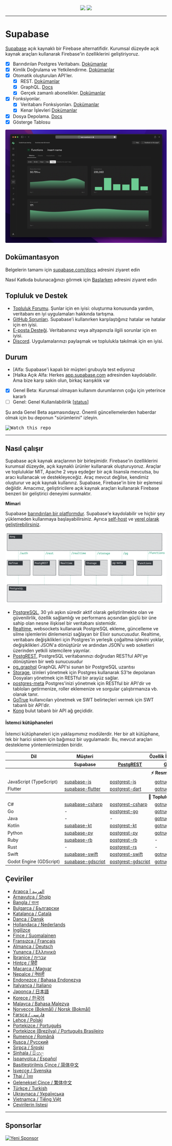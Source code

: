 <p align="center">
<img src="https://user-images.githubusercontent.com/8291514/213727234-cda046d6-28c6-491a-b284-b86c5cede25d.png#gh-light-mode-only">
<img src="https://user-images.githubusercontent.com/8291514/213727225-56186826-bee8-43b5-9b15-86e839d89393.png#gh-dark-mode-only">
</p>

---

# Supabase

[Supabase](https://supabase.com) açık kaynaklı bir Firebase alternatifidir. Kurumsal düzeyde açık kaynak araçları kullanarak Firebase'in özelliklerini geliştiriyoruz.

- [x] Barındırılan Postgres Veritabanı. [Dokümanlar](https://supabase.com/docs/guides/database)
- [x] Kimlik Doğrulama ve Yetkilendirme. [Dokümanlar](https://supabase.com/docs/guides/auth)
- [x] Otomatik oluşturulan API'ler.
  - [x] REST. [Dokümanlar](https://supabase.com/docs/guides/database/api#rest-api)
  - [x] GraphQL. [Docs](https://supabase.com/docs/guides/database/api#graphql-api)
  - [x] Gerçek zamanlı abonelikler. [Dokümanlar](https://supabase.com/docs/guides/database/api#realtime-api)
- [x] Fonksiyonlar.
  - [x] Veritabanı Fonksiyonları. [Dokümanlar](https://supabase.com/docs/guides/database/functions)
  - [x] Kenar İşlevleri [Dokümanlar](https://supabase.com/docs/guides/functions)
- [x] Dosya Depolama. [Docs](https://supabase.com/docs/guides/storage)
- [x] Gösterge Tablosu

![Supabase Dashboard](https://raw.githubusercontent.com/supabase/supabase/master/apps/www/public/images/github/supabase-dashboard.png)

## Dokümantasyon

Belgelerin tamamı için [supabase.com/docs](https://supabase.com/docs) adresini ziyaret edin

Nasıl Katkıda bulunacağınızı görmek için [Başlarken](../DEVELOPERS.md) adresini ziyaret edin

## Topluluk ve Destek

- [Topluluk Forumu](https://github.com/supabase/supabase/discussions). Şunlar için en iyisi: oluşturma konusunda yardım, veritabanı en iyi uygulamaları hakkında tartışma.
- [GitHub Sorunları](https://github.com/supabase/supabase/issues). Supabase'i kullanırken karşılaştığınız hatalar ve hatalar için en iyisi.
- [E-posta Desteği](https://supabase.com/docs/support#business-support). Veritabanınız veya altyapınızla ilgili sorunlar için en iyisi.
- [Discord](https://discord.supabase.com). Uygulamalarınızı paylaşmak ve toplulukla takılmak için en iyisi.

## Durum

- [Alfa: Supabase'i kapalı bir müşteri grubuyla test ediyoruz
- [Halka Açık Alfa: Herkes [app.supabase.com](https://app.supabase.com) adresinden kaydolabilir. Ama bize karşı sakin olun, birkaç karışıklık var
- [x] Genel Beta: Kurumsal olmayan kullanım durumlarının çoğu için yeterince kararlı
- [ ] Genel: Genel Kullanılabilirlik [[status](https://supabase.com/docs/guides/getting-started/features#feature-status)]

Şu anda Genel Beta aşamasındayız. Önemli güncellemelerden haberdar olmak için bu deponun "sürümlerini" izleyin.

<kbd><img src="https://raw.githubusercontent.com/supabase/supabase/d5f7f413ab356dc1a92075cb3cee4e40a957d5b1/web/static/watch-repo.gif" alt="Watch this repo"/></kbd>

---

## Nasıl çalışır

Supabase açık kaynak araçlarının bir birleşimidir. Firebase'in özelliklerini kurumsal düzeyde, açık kaynaklı ürünler kullanarak oluşturuyoruz. Araçlar ve topluluklar MIT, Apache 2 veya eşdeğer bir açık lisansla mevcutsa, bu aracı kullanacak ve destekleyeceğiz. Araç mevcut değilse, kendimiz oluşturur ve açık kaynak kullanırız. Supabase, Firebase'in bire bir eşlemesi değildir. Amacımız, geliştiricilere açık kaynak araçları kullanarak Firebase benzeri bir geliştirici deneyimi sunmaktır.

**Mimari**

Supabase [barındırılan bir platformdur](https://app.supabase.com). Supabase'e kaydolabilir ve hiçbir şey yüklemeden kullanmaya başlayabilirsiniz.
Ayrıca [self-host](https://supabase.com/docs/guides/hosting/overview) ve [yerel olarak geliştirebilirsiniz](https://supabase.com/docs/guides/local-development).

![Mimarlık](https://github.com/supabase/supabase/blob/master/apps/docs/public/img/supabase-architecture.png)

- [PostgreSQL](https://www.postgresql.org/), 30 yılı aşkın süredir aktif olarak geliştirilmekte olan ve güvenilirlik, özellik sağlamlığı ve performans açısından güçlü bir üne sahip olan nesne ilişkisel bir veritabanı sistemidir.
- [Realtime](https://github.com/supabase/realtime), websockets kullanarak PostgreSQL ekleme, güncelleme ve silme işlemlerini dinlemenizi sağlayan bir Elixir sunucusudur. Realtime, veritabanı değişiklikleri için Postgres'in yerleşik çoğaltma işlevini yoklar, değişiklikleri JSON'a dönüştürür ve ardından JSON'u web soketleri üzerinden yetkili istemcilere yayınlar.
- [PostgREST](http://postgrest.org/), PostgreSQL veritabanınızı doğrudan RESTful API'ye dönüştüren bir web sunucusudur
- [pg_graphql](http://github.com/supabase/pg_graphql/) GraphQL API'si sunan bir PostgreSQL uzantısı
- [Storage](https://github.com/supabase/storage-api), izinleri yönetmek için Postgres kullanarak S3'te depolanan Dosyaları yönetmek için RESTful bir arayüz sağlar.
- [postgres-meta](https://github.com/supabase/postgres-meta) Postgres'inizi yönetmek için RESTful bir API'dir ve tabloları getirmenize, roller eklemenize ve sorgular çalıştırmanıza vb. olanak tanır.
- [GoTrue](https://github.com/netlify/gotrue) kullanıcıları yönetmek ve SWT belirteçleri vermek için SWT tabanlı bir API'dir.
- [Kong](https://github.com/Kong/kong) bulut tabanlı bir API ağ geçididir.

#### İstemci kütüphaneleri

İstemci kütüphaneleri için yaklaşımımız modülerdir. Her bir alt kütüphane, tek bir harici sistem için bağımsız bir uygulamadır. Bu, mevcut araçları destekleme yöntemlerimizden biridir.

<table style="table-layout:fixed; white-space: nowrap;">
  <tr>
    <th>Dil</th>
    <th>Müşteri</th>
    <th colspan="5">Özellik İstemcileri (Supabase istemcisinde paketlenmiştir)</th>
  </tr>
  
  <tr>
    <th></th>
    <th>Supabase</th>
    <th><a href="https://github.com/postgrest/postgrest" target="_blank" rel="noopener noreferrer">PostgREST</a></th>
    <th><a href="https://github.com/supabase/gotrue" target="_blank" rel="noopener noreferrer">GoTrue</a></th>
    <th><a href="https://github.com/supabase/realtime" target="_blank" rel="noopener noreferrer">Realtime</a></th>
    <th><a href="https://github.com/supabase/storage-api" target="_blank" rel="noopener noreferrer">Storage</a></th>
    <th>Functions</th>
  </tr>
  <!-- TEMPLATE FOR NEW ROW -->
  <!-- START ROW
  <tr>
    <td>lang</td>
    <td><a href="https://github.com/supabase-community/supabase-lang" target="_blank" rel="noopener noreferrer">supabase-lang</a></td>
    <td><a href="https://github.com/supabase-community/postgrest-lang" target="_blank" rel="noopener noreferrer">postgrest-lang</a></td>
    <td><a href="https://github.com/supabase-community/gotrue-lang" target="_blank" rel="noopener noreferrer">gotrue-lang</a></td>
    <td><a href="https://github.com/supabase-community/realtime-lang" target="_blank" rel="noopener noreferrer">realtime-lang</a></td>
    <td><a href="https://github.com/supabase-community/storage-lang" target="_blank" rel="noopener noreferrer">storage-lang</a></td>
  </tr>
  END ROW -->
  
  <th colspan="7">⚡️ Resmi ⚡️</th>
  
  <tr>
    <td>JavaScript (TypeScript)</td>
    <td><a href="https://github.com/supabase/supabase-js" target="_blank" rel="noopener noreferrer">supabase-js</a></td>
    <td><a href="https://github.com/supabase/postgrest-js" target="_blank" rel="noopener noreferrer">postgrest-js</a></td>
    <td><a href="https://github.com/supabase/gotrue-js" target="_blank" rel="noopener noreferrer">gotrue-js</a></td>
    <td><a href="https://github.com/supabase/realtime-js" target="_blank" rel="noopener noreferrer">realtime-js</a></td>
    <td><a href="https://github.com/supabase/storage-js" target="_blank" rel="noopener noreferrer">storage-js</a></td>
    <td><a href="https://github.com/supabase/functions-js" target="_blank" rel="noopener noreferrer">functions-js</a></td>
  </tr>
    <tr>
    <td>Flutter</td>
    <td><a href="https://github.com/supabase/supabase-flutter" target="_blank" rel="noopener noreferrer">supabase-flutter</a></td>
    <td><a href="https://github.com/supabase/postgrest-dart" target="_blank" rel="noopener noreferrer">postgrest-dart</a></td>
    <td><a href="https://github.com/supabase/gotrue-dart" target="_blank" rel="noopener noreferrer">gotrue-dart</a></td>
    <td><a href="https://github.com/supabase/realtime-dart" target="_blank" rel="noopener noreferrer">realtime-dart</a></td>
    <td><a href="https://github.com/supabase/storage-dart" target="_blank" rel="noopener noreferrer">storage-dart</a></td>
    <td><a href="https://github.com/supabase/functions-dart" target="_blank" rel="noopener noreferrer">functions-dart</a></td>
  </tr>
  
  <th colspan="7">💚 Topluluk 💚</th>
  
  <tr>
    <td>C#</td>
    <td><a href="https://github.com/supabase-community/supabase-csharp" target="_blank" rel="noopener noreferrer">supabase-csharp</a></td>
    <td><a href="https://github.com/supabase-community/postgrest-csharp" target="_blank" rel="noopener noreferrer">postgrest-csharp</a></td>
    <td><a href="https://github.com/supabase-community/gotrue-csharp" target="_blank" rel="noopener noreferrer">gotrue-csharp</a></td>
    <td><a href="https://github.com/supabase-community/realtime-csharp" target="_blank" rel="noopener noreferrer">realtime-csharp</a></td>
    <td><a href="https://github.com/supabase-community/storage-csharp" target="_blank" rel="noopener noreferrer">storage-csharp</a></td>
    <td><a href="https://github.com/supabase-community/functions-csharp" target="_blank" rel="noopener noreferrer">functions-csharp</a></td>
  </tr>
  <tr>
    <td>Go</td>
    <td>-</td>
    <td><a href="https://github.com/supabase-community/postgrest-go" target="_blank" rel="noopener noreferrer">postgrest-go</a></td>
    <td><a href="https://github.com/supabase-community/gotrue-go" target="_blank" rel="noopener noreferrer">gotrue-go</a></td>
    <td>-</td>
    <td><a href="https://github.com/supabase-community/storage-go" target="_blank" rel="noopener noreferrer">storage-go</a></td>
    <td><a href="https://github.com/supabase-community/functions-go" target="_blank" rel="noopener noreferrer">functions-go</a></td>
  </tr>
  <tr>
    <td>Java</td>
    <td>-</td>
    <td>-</td>
    <td><a href="https://github.com/supabase-community/gotrue-java" target="_blank" rel="noopener noreferrer">gotrue-java</a></td>
    <td>-</td>
    <td><a href="https://github.com/supabase-community/storage-java" target="_blank" rel="noopener noreferrer">storage-java</a></td>
    <td>-</td>
  </tr>
  <tr>
    <td>Kotlin</td>
    <td><a href="https://github.com/supabase-community/supabase-kt" target="_blank" rel="noopener noreferrer">supabase-kt</a></td>
    <td><a href="https://github.com/supabase-community/supabase-kt/tree/master/Postgrest" target="_blank" rel="noopener noreferrer">postgrest-kt</a></td>
    <td><a href="https://github.com/supabase-community/supabase-kt/tree/master/GoTrue" target="_blank" rel="noopener noreferrer">gotrue-kt</a></td>
    <td><a href="https://github.com/supabase-community/supabase-kt/tree/master/Realtime" target="_blank" rel="noopener noreferrer">realtime-kt</a></td>
    <td><a href="https://github.com/supabase-community/supabase-kt/tree/master/Storage" target="_blank" rel="noopener noreferrer">storage-kt</a></td>
    <td><a href="https://github.com/supabase-community/supabase-kt/tree/master/Functions" target="_blank" rel="noopener noreferrer">functions-kt</a></td>
  </tr>
  <tr>
    <td>Python</td>
    <td><a href="https://github.com/supabase-community/supabase-py" target="_blank" rel="noopener noreferrer">supabase-py</a></td>
    <td><a href="https://github.com/supabase-community/postgrest-py" target="_blank" rel="noopener noreferrer">postgrest-py</a></td>
    <td><a href="https://github.com/supabase-community/gotrue-py" target="_blank" rel="noopener noreferrer">gotrue-py</a></td>
    <td><a href="https://github.com/supabase-community/realtime-py" target="_blank" rel="noopener noreferrer">realtime-py</a></td>
    <td><a href="https://github.com/supabase-community/storage-py" target="_blank" rel="noopener noreferrer">storage-py</a></td>
    <td><a href="https://github.com/supabase-community/functions-py" target="_blank" rel="noopener noreferrer">functions-py</a></td>
  </tr>
  <tr>
    <td>Ruby</td>
    <td><a href="https://github.com/supabase-community/supabase-rb" target="_blank" rel="noopener noreferrer">supabase-rb</a></td>
    <td><a href="https://github.com/supabase-community/postgrest-rb" target="_blank" rel="noopener noreferrer">postgrest-rb</a></td>
    <td>-</td>
    <td>-</td>
    <td>-</td>
    <td>-</td>
  </tr>
  <tr>
    <td>Rust</td>
    <td>-</td>
    <td><a href="https://github.com/supabase-community/postgrest-rs" target="_blank" rel="noopener noreferrer">postgrest-rs</a></td>
    <td>-</td>
    <td>-</td>
    <td>-</td>
    <td>-</td>
  </tr>
  <tr>
    <td>Swift</td>
    <td><a href="https://github.com/supabase-community/supabase-swift" target="_blank" rel="noopener noreferrer">supabase-swift</a></td>
    <td><a href="https://github.com/supabase-community/postgrest-swift" target="_blank" rel="noopener noreferrer">postgrest-swift</a></td>
    <td><a href="https://github.com/supabase-community/gotrue-swift" target="_blank" rel="noopener noreferrer">gotrue-swift</a></td>
    <td><a href="https://github.com/supabase-community/realtime-swift" target="_blank" rel="noopener noreferrer">realtime-swift</a></td>
    <td><a href="https://github.com/supabase-community/storage-swift" target="_blank" rel="noopener noreferrer">storage-swift</a></td>
    <td><a href="https://github.com/supabase-community/functions-swift" target="_blank" rel="noopener noreferrer">functions-swift</a></td>
  </tr>
  <tr>
    <td>Godot Engine (GDScript)</td>
    <td><a href="https://github.com/supabase-community/godot-engine.supabase" target="_blank" rel="noopener noreferrer">supabase-gdscript</a></td>
    <td><a href="https://github.com/supabase-community/postgrest-gdscript" target="_blank" rel="noopener noreferrer">postgrest-gdscript</a></td>
    <td><a href="https://github.com/supabase-community/gotrue-gdscript" target="_blank" rel="noopener noreferrer">gotrue-gdscript</a></td>
    <td><a href="https://github.com/supabase-community/realtime-gdscript" target="_blank" rel="noopener noreferrer">realtime-gdscript</a></td>
    <td><a href="https://github.com/supabase-community/storage-gdscript" target="_blank" rel="noopener noreferrer">storage-gdscript</a></td>
    <td><a href="https://github.com/supabase-community/functions-gdscript" target="_blank" rel="noopener noreferrer">functions-gdscript</a></td>
  </tr>
  
</table>

<!--- Remove this list if you're translating to another language, it's hard to keep updated across multiple files-->
<!--- Keep only the link to the list of translation files-->

## Çeviriler

- [Arapça | العربية](/i18n/README.ar.md)
- [Arnavutça / Shqip](/i18n/README.sq.md)
- [Bangla / বাংলা](/i18n/README.bn.md)
- [Bulgarca / Български](/i18n/README.bg.md)
- [Katalanca / Català](/i18n/README.ca.md)
- [Danca / Dansk](/i18n/README.da.md)
- [Hollandaca / Nederlands](/i18n/README.nl.md)
- [İngilizce](https://github.com/supabase/supabase)
- [Fince / Suomalainen](/i18n/README.fi.md)
- [Fransızca / Français](/i18n/README.fr.md)
- [Almanca / Deutsch](/i18n/README.de.md)
- [Yunanca / Ελληνικά](/i18n/README.gr.md)
- [İbranice / עברית](/i18n/README.he.md)
- [Hintçe / हिंदी](/i18n/README.hi.md)
- [Macarca / Magyar](/i18n/README.hu.md)
- [Nepalce / नेपाली](/i18n/README.ne.md)
- [Endonezce / Bahasa Endonezya](/i18n/README.id.md)
- [İtalyanca / Italiano](/i18n/README.it.md)
- [Japonca / 日本語](/i18n/README.jp.md)
- [Korece / 한국어](/i18n/README.ko.md)
- [Malayca / Bahasa Malezya](/i18n/README.ms.md)
- [Norveççe (Bokmål) / Norsk (Bokmål)](/i18n/README.nb-no.md)
- [Farsça / فارسی](/i18n/README.fa.md)
- [Lehçe / Polski](/i18n/README.pl.md)
- [Portekizce / Português](/i18n/README.pt.md)
- [Portekizce (Brezilya) / Português Brasileiro](/i18n/README.pt-br.md)
- [Rumence / Română](/i18n/README.ro.md)
- [Rusça / Pусский](/i18n/README.ru.md)
- [Sırpça / Srpski](/i18n/README.sr.md)
- [Sinhala / සිංහල](/i18n/README.si.md)
- [İspanyolca / Español](/i18n/README.es.md)
- [Basitleştirilmiş Çince / 简体中文](/i18n/README.zh-cn.md)
- [İsveççe / Svenska](/i18n/README.sv.md)
- [Thai / ไทย](/i18n/README.th.md)
- [Geleneksel Çince / 繁体中文](/i18n/README.zh-tw.md)
- [Türkçe / Turkish](/i18n/README.tr.md)
- [Ukraynaca / Українська](/i18n/README.uk.md)
- [Vietnamca / Tiếng Việt](/i18n/README.vi-vn.md)
- [Çevirilerin listesi](/i18n/languages.md) <!--- Keep only this -->

---

## Sponsorlar

[![Yeni Sponsor](https://user-images.githubusercontent.com/10214025/90518111-e74bbb00-e198-11ea-8f88-c9e3c1aa4b5b.png)](https://github.com/sponsors/supabase)
